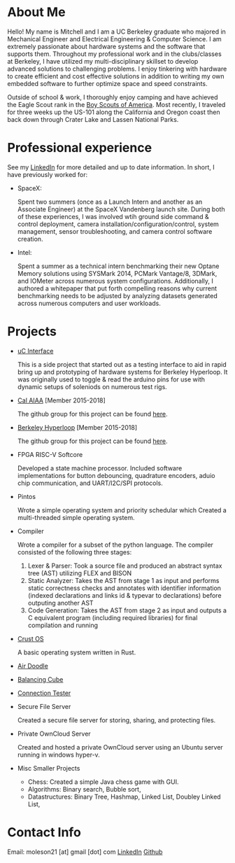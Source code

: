 # About Me
Hello! My name is Mitchell and I am a UC Berkeley graduate who majored in Mechanical Engineer and Electrical Engineering & Computer Science. I am extremely passionate about hardware systems and the software that supports them. Throughout my professional work and in the clubs/classes at Berkeley, I have utilized my multi-disciplinary skillset to develop advanced solutions to challenging problems. I enjoy tinkering with hardware to create efficient and cost effective solutions in addition to writing my own embedded software to further optimize space and speed constraints.

Outside of school & work, I thoroughly enjoy camping and have achieved the Eagle Scout rank in the [Boy Scouts of America](https://www.scouting.org/). Most recently, I traveled for three weeks up the US-101 along the California and Oregon coast then back down through Crater Lake and Lassen National Parks.


# Professional experience
See my [LinkedIn](https://www.linkedin.com/in/mitchell-oleson-42381a101/) for more detailed and up to date information. In short, I have previously worked for:

- SpaceX:

  Spent two summers (once as a Launch Intern and another as an Associate Engineer) at the SpaceX Vandenberg launch site. During both of these experiences, I was involved wtih ground side command & control deployment, camera installation/configuration/control, system management, sensor troubleshooting, and camera control software creation.

- Intel:

  Spent a summer as a technical intern benchmarking their new Optane Memory solutions using SYSMark 2014, PCMark Vantage/8, 3DMark, and IOMeter across numerous system configurations. Additionally, I authored a whitepaper that put forth compelling reasons why current benchmarking needs to be adjusted by analyzing datasets generated across numerous computers and user workloads.


# Projects

- [uC Interface](https://moleson21.github.io/uC-Interface)

  This is a side project that started out as a testing interface to aid in rapid bring up and prototyping of hardware systems for Berkeley Hyperloop. It was originally used to toggle & read the arduino pins for use with dynamic setups of soleniods on numerous test rigs.

- [Cal AIAA](https://aiaa.berkeley.edu/) [Member 2015-2018]

  The github group for this project can be found [here](https://github.com/cal-roboops).

- [Berkeley Hyperloop](https://berkeleyhyperloop.com/) [Member 2015-2018]

  The github group for this project can be found [here](https://github.com/Berkeley-Hyperloop).

- FPGA RISC-V Softcore

  Developed a state machine processor. Included software implementations for button debouncing, quadrature encoders, aduio chip communication, and UART/I2C/SPI protocols.

- Pintos

  Wrote a simple operating system and priority schedular which Created a multi-threaded simple operating system.

- Compiler

  Wrote a compiler for a subset of the python language. The compiler consisted of the following three stages:
  1. Lexer & Parser: Took a source file and produced an abstract syntax tree (AST) utilizing FLEX and BISON
  1. Static Analyzer: Takes the AST from stage 1 as input and performs static correctness checks and annotates with identifier information (indexed declarations and links id & typevar to declarations) before outputing another AST
  1. Code Generation: Takes the AST from stage 2 as input and outputs a C equivalent program (including required libraries) for final compilation and running

- [Crust OS](https://github.com/moleson21/crust-os)

  A basic operating system written in Rust.

- [Air Doodle](https://github.com/williampsmith/air-doodle)

- [Balancing Cube](https://github.com/moleson21/ME135_BalancingCube)

- [Connection Tester](https://github.com/moleson21/connection-tester)

- Secure File Server

  Created a secure file server for storing, sharing, and protecting files.

- Private OwnCloud Server

  Created and hosted a private OwnCloud server using an Ubuntu server running in windows hyper-v.

- Misc Smaller Projects
  - Chess: Created a simple Java chess game with GUI.
  - Algorithms: Binary search, Bubble sort, 
  - Datastructures: Binary Tree, Hashmap, Linked List, Doubley Linked List, 


# Contact Info
Email: moleson21 [at] gmail [dot] com
[LinkedIn](https://www.linkedin.com/in/mitchell-oleson-42381a101/)
[Github](https://moleson21.github.com)
